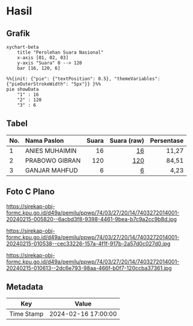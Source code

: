 # Hasil

## Grafik

```mermaid
xychart-beta
    title "Perolehan Suara Nasional"
    x-axis [01, 02, 03]
    y-axis "Suara" 0 --> 120
    bar [16, 120, 6]
```

```mermaid
%%{init: {"pie": {"textPosition": 0.5}, "themeVariables": {"pieOuterStrokeWidth": "5px"}} }%%
pie showData
    "1" : 16
    "2" : 120
    "3" : 6
```

## Tabel

| No. | Nama Paslon    | Suara | Suara (raw) | Persentase |
|:--- |:-------------- | -----:| -----------:| ----------:|
| 1   | ANIES MUHAIMIN | 16    | [16][p-1]   | 11,27      |
| 2   | PRABOWO GIBRAN | 120   | [120][p-2]  | 84,51      |
| 3   | GANJAR MAHFUD  | 6     | [6][p-3]    | 4,23       |


[p-1]: https://github.com/gigit-pemilu/pemilu-2024/blob/main/pilpres/hitung-suara/sub/74-sulawesi-tenggara/sub/03-muna/sub/27-tongkuno/sub/2014-lapadindi/sub/001-tps/sub/paslon-1.txt
[p-2]: https://github.com/gigit-pemilu/pemilu-2024/blob/main/pilpres/hitung-suara/sub/74-sulawesi-tenggara/sub/03-muna/sub/27-tongkuno/sub/2014-lapadindi/sub/001-tps/sub/paslon-2.txt
[p-3]: https://github.com/gigit-pemilu/pemilu-2024/blob/main/pilpres/hitung-suara/sub/74-sulawesi-tenggara/sub/03-muna/sub/27-tongkuno/sub/2014-lapadindi/sub/001-tps/sub/paslon-3.txt

## Foto C Plano

https://sirekap-obj-formc.kpu.go.id/d49a/pemilu/ppwp/74/03/27/20/14/7403272014001-20240215-005820--6acbd3f8-9398-4461-9bea-b7c9a2cc9b8d.jpg

https://sirekap-obj-formc.kpu.go.id/d49a/pemilu/ppwp/74/03/27/20/14/7403272014001-20240215-010538--cec33226-157a-4f1f-917b-2a57d0c027d0.jpg

https://sirekap-obj-formc.kpu.go.id/d49a/pemilu/ppwp/74/03/27/20/14/7403272014001-20240215-010613--2dc6e793-98aa-466f-b0f7-120ccba37361.jpg


## Metadata

| Key        | Value               |
| ---------- | ------------------- |
| Time Stamp | 2024-02-16 17:00:00 |



